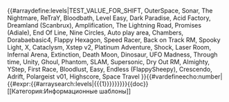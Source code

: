 {{#arraydefine:levels|TEST_VALUE_FOR_SHIFT,
OuterSpace,
Sonar,
The Nightmare,
ReTraY,
Bloodbath,
Level Easy,
Dark Paradise,
Acid Factory,
Dreamland (Scanbrux),
Amplification,
The Lightning Road,
Promises (Adiale),
End Of Line,
Nine Circles,
Auto play area,
Chambers,
Dorabaebasic4,
Flappy Hexagon,
Speed Racer,
Back on Track RM,
Spooky Light,
X,
Cataclysm,
Xstep v2,
Platinum Adventure,
Shock,
Laser Room,
Infernal Arena,
Extinction,
Death Moon,
Dinosaur,
UFO Madness,
Through time,
Unity,
Ghoul,
Phantom,
SLAM,
Supersonic,
Dry Out RM,
Almighty,
YStep,
First Race,
Bloodlust,
Easy,
Endless (FlappySheepy),
Crescendo,
Adrift,
Polargeist v01,
Highscore,
Space Travel
}}{{#vardefineecho:number|{{#expr:{{#arraysearch:levels|{{{1}}}}}}}}}<noinclude>{{doc}}[[Категория:Информационные шаблоны]]</noinclude>